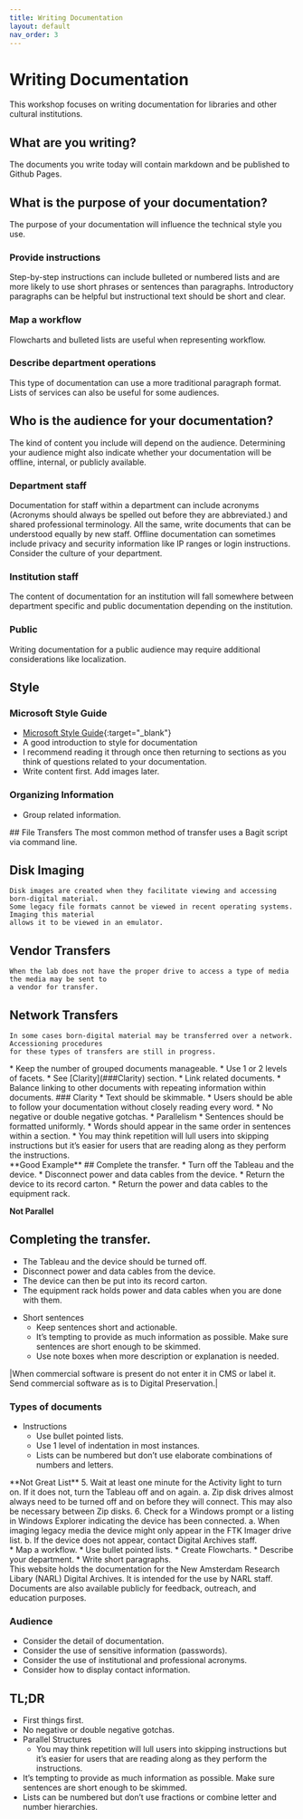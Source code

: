```yaml
---
title: Writing Documentation
layout: default
nav_order: 3
---
```

# Writing Documentation
This workshop focuses on writing documentation for libraries and other cultural institutions.  
## What are you writing?
The documents you write today will contain markdown and be published to Github Pages.
## What is the purpose of your documentation?
The purpose of your documentation will influence the technical style you use.
### Provide instructions
Step-by-step instructions can include bulleted or numbered lists and are more likely to use short phrases or sentences than paragraphs. Introductory paragraphs can be helpful but instructional text should be short and clear.
### Map a workflow
Flowcharts and bulleted lists are useful when representing workflow.
### Describe department operations
This type of documentation can use a more traditional paragraph format. Lists of services can also be useful for some audiences.
## Who is the audience for your documentation?
The kind of content you include will depend on the audience. Determining your audience might also indicate whether your documentation will be offline, internal, or publicly available.
### Department staff
Documentation for staff within a department can include acronyms (Acronyms should always be spelled out before they are abbreviated.) and shared professional terminology. All the same, write documents that can be understood equally by new staff. Offline documentation can sometimes include privacy and security information like IP ranges or login instructions. Consider the culture of your department.
### Institution staff
The content of documentation for an institution will fall somewhere between department specific and public documentation depending on the institution.
### Public
Writing documentation for a public audience may require additional considerations like localization.
## Style
### Microsoft Style Guide
* [Microsoft Style Guide](https://docs.microsoft.com/en-us/style-guide/welcome/){:target="_blank"}
* A good introduction to style for documentation
* I recommend reading it through once then returning to sections as you think of questions related to your documentation.
* Write content first. Add images later.  
<!-- Add examples -->
### Organizing Information
* Group related information.  
<div class="code-example" markdown="1">
<!-- <details open markdown="block"> -->
## File Transfers  
    The most common method of transfer uses a Bagit script via command line.  

## Disk Imaging  
    Disk images are created when they facilitate viewing and accessing born-digital material.  
    Some legacy file formats cannot be viewed in recent operating systems. Imaging this material  
    allows it to be viewed in an emulator.  

## Vendor Transfers
    When the lab does not have the proper drive to access a type of media the media may be sent to  
    a vendor for transfer.  

## Network Transfers  
    In some cases born-digital material may be transferred over a network. Accessioning procedures  
    for these types of transfers are still in progress.  

<!-- </details> -->
</div>
* Keep the number of grouped documents manageable.
* Use 1 or 2 levels of facets.
    * See [Clarity](###Clarity) section.
* Link related documents.
* Balance linking to other documents with repeating information within documents.
### Clarity
* Text should be skimmable.
    * Users should be able to follow your documentation without closely reading every word.
    * No negative or double negative gotchas.
* Parallelism
    * Sentences should be formatted uniformly.
    * Words should appear in the same order in sentences within a section.  
    * You may think repetition will lull users into skipping instructions but it’s easier for users that are reading along as they perform the instructions.
<div class="code-example" markdown="1">       
**Good Example**
## Complete the transfer.
* Turn off the Tableau and the device.
* Disconnect power and data cables from the device.
* Return the device to its record carton.
* Return the power and data cables to the equipment rack.

**Not Parallel**
## Completing the transfer.
* The Tableau and the device should be turned off.
* Disconnect power and data cables from the device.
* The device can then be put into its record carton.
* The equipment rack holds power and data cables when you are done with them.
</div>
    
* Short sentences
    * Keep sentences short and actionable.
    * It’s tempting to provide as much information as possible. Make sure sentences are short enough to be skimmed.
    * Use note boxes when more description or explanation is needed.  
    
|When commercial software is present do not enter it in CMS or label it. Send commercial software as is to Digital Preservation.|   

### Types of documents	
* Instructions
    * Use bullet pointed lists.
    * Use 1 level of indentation in most instances.
    * Lists can be numbered but don’t use elaborate combinations of numbers and letters.
<div class="code-example" markdown="1">
**Not Great List**
5. Wait at least one minute for the Activity light to turn on. If it does not, turn the Tableau off and on again.  
    a. Zip disk drives almost always need to be turned off and on before they will connect. This may also be necessary between Zip disks.  
6. Check for a Windows prompt or a listing in Windows Explorer indicating the device has been connected.    
    a. When imaging legacy media the device might only appear in the FTK Imager drive list.  
    b. If the device does not appear, contact Digital Archives staff.  
</div>
* Map a workflow.
    * Use bullet pointed lists.
    * Create Flowcharts.
* Describe your department.
    * Write short paragraphs.
<div class="code-example" markdown="1">
This website holds the documentation for the New Amsterdam Research Libary (NARL) Digital Archives. It is intended for the use by NARL staff. Documents are also available publicly for feedback, outreach, and education purposes.
</div> 

### Audience  
* Consider the detail of documentation.
* Consider the use of sensitive information (passwords).
* Consider the use of institutional and professional acronyms.
* Consider how to display contact information.  
## TL;DR
* First things first.
* No negative or double negative gotchas.
* Parallel Structures 
    * You may think repetition will lull users into skipping instructions but it’s easier for users that are reading along as they perform the instructions.
* It’s tempting to provide as much information as possible. Make sure sentences are short enough to be skimmed.
* Lists can be numbered but don’t use fractions or combine letter and number hierarchies.
